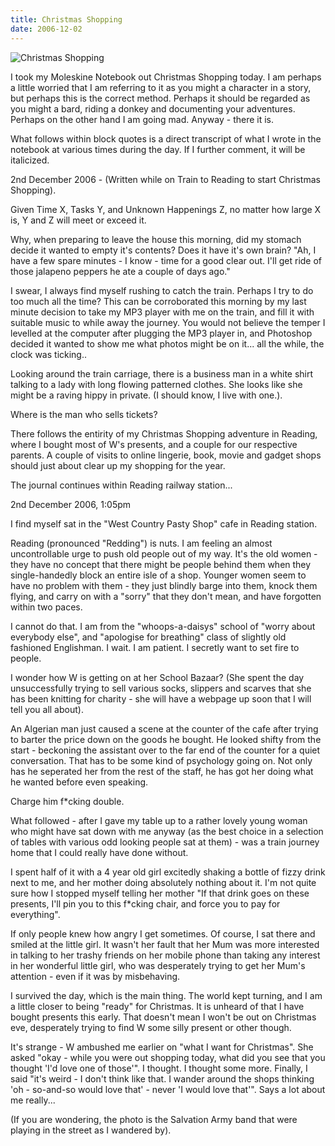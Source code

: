 ```yaml
---
title: Christmas Shopping
date: 2006-12-02
---
```


![Christmas Shopping](https://source.unsplash.com/s9CC2SKySJM/1600x900)

I took my Moleskine Notebook out Christmas Shopping today. I am perhaps a little worried that I am referring to it as you might a character in a story, but perhaps this is the correct method. Perhaps it should be regarded as you might a bard, riding a donkey and documenting your adventures. Perhaps on the other hand I am going mad. Anyway - there it is.

What follows within block quotes is a direct transcript of what I wrote in the notebook at various times during the day. If I further comment, it will be italicized.

2nd December 2006 - (Written while on Train to Reading to start Christmas Shopping).

Given Time X, Tasks Y, and Unknown Happenings Z, no matter how large X is, Y and Z will meet or exceed it.

Why, when preparing to leave the house this morning, did my stomach decide it wanted to empty it's contents? Does it have it's own brain? "Ah, I have a few spare minutes - I know - time for a good clear out. I'll get ride of those jalapeno peppers he ate a couple of days ago."

I swear, I always find myself rushing to catch the train. Perhaps I try to do too much all the time? This can be corroborated this morning by my last minute decision to take my MP3 player with me on the train, and fill it with suitable music to while away the journey. You would not believe the temper I levelled at the computer after plugging the MP3 player in, and Photoshop decided it wanted to show me what photos might be on it... all the while, the clock was ticking..

Looking around the train carriage, there is a business man in a white shirt talking to a lady with long flowing patterned clothes. She looks like she might be a raving hippy in private. (I should know, I live with one.).

Where is the man who sells tickets?

There follows the entirity of my Christmas Shopping adventure in Reading, where I bought most of W's presents, and a couple for our respective parents. A couple of visits to online lingerie, book, movie and gadget shops should just about clear up my shopping for the year.

The journal continues within Reading railway station...

2nd December 2006, 1:05pm

I find myself sat in the "West Country Pasty Shop" cafe in Reading station.

Reading (pronounced "Redding") is nuts. I am feeling an almost uncontrollable urge to push old people out of my way. It's the old women - they have no concept that there might be people behind them when they single-handedly block an entire isle of a shop. Younger women seem to have no problem with them - they just blindly barge into them, knock them flying, and carry on with a "sorry" that they don't mean, and have forgotten within two paces.

I cannot do that. I am from the "whoops-a-daisys" school of "worry about everybody else", and "apologise for breathing" class of slightly old fashioned Englishman. I wait. I am patient. I secretly want to set fire to people.

I wonder how W is getting on at her School Bazaar? (She spent the day unsuccessfully trying to sell various socks, slippers and scarves that she has been knitting for charity - she will have a webpage up soon that I will tell you all about).

An Algerian man just caused a scene at the counter of the cafe after trying to barter the price down on the goods he bought. He looked shifty from the start - beckoning the assistant over to the far end of the counter for a quiet conversation. That has to be some kind of psychology going on. Not only has he seperated her from the rest of the staff, he has got her doing what he wanted before even speaking.

Charge him f*cking double.

What followed - after I gave my table up to a rather lovely young woman who might have sat down with me anyway (as the best choice in a selection of tables with various odd looking people sat at them) - was a train journey home that I could really have done without.

I spent half of it with a 4 year old girl excitedly shaking a bottle of fizzy drink next to me, and her mother doing absolutely nothing about it. I'm not quite sure how I stopped myself telling her mother "If that drink goes on these presents, I'll pin you to this f*cking chair, and force you to pay for everything".

If only people knew how angry I get sometimes. Of course, I sat there and smiled at the little girl. It wasn't her fault that her Mum was more interested in talking to her trashy friends on her mobile phone than taking any interest in her wonderful little girl, who was desperately trying to get her Mum's attention - even if it was by misbehaving.

I survived the day, which is the main thing. The world kept turning, and I am a little closer to being "ready" for Christmas. It is unheard of that I have bought presents this early. That doesn't mean I won't be out on Christmas eve, desperately trying to find W some silly present or other though.

It's strange - W ambushed me earlier on "what I want for Christmas". She asked "okay - while you were out shopping today, what did you see that you thought 'I'd love one of those'". I thought. I thought some more. Finally, I said "it's weird - I don't think like that. I wander around the shops thinking 'oh - so-and-so would love that' - never 'I would love that'". Says a lot about me really...

(If you are wondering, the photo is the Salvation Army band that were playing in the street as I wandered by).